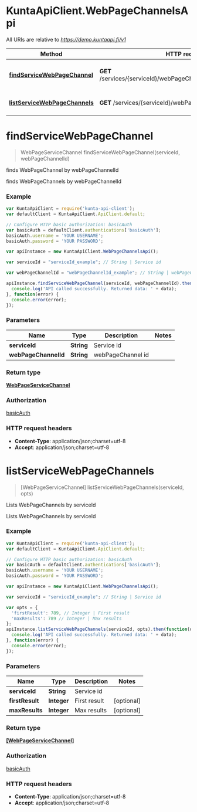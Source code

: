 # KuntaApiClient.WebPageChannelsApi

All URIs are relative to *https://demo.kuntaapi.fi/v1*

Method | HTTP request | Description
------------- | ------------- | -------------
[**findServiceWebPageChannel**](WebPageChannelsApi.md#findServiceWebPageChannel) | **GET** /services/{serviceId}/webPageChannels/{webPageChannelId} | finds WebPageChannel by webPageChannelId
[**listServiceWebPageChannels**](WebPageChannelsApi.md#listServiceWebPageChannels) | **GET** /services/{serviceId}/webPageChannels | Lists WebPageChannels by serviceId


<a name="findServiceWebPageChannel"></a>
# **findServiceWebPageChannel**
> WebPageServiceChannel findServiceWebPageChannel(serviceId, webPageChannelId)

finds WebPageChannel by webPageChannelId

finds WebPageChannels by webPageChannelId

### Example
```javascript
var KuntaApiClient = require('kunta-api-client');
var defaultClient = KuntaApiClient.ApiClient.default;

// Configure HTTP basic authorization: basicAuth
var basicAuth = defaultClient.authentications['basicAuth'];
basicAuth.username = 'YOUR USERNAME';
basicAuth.password = 'YOUR PASSWORD';

var apiInstance = new KuntaApiClient.WebPageChannelsApi();

var serviceId = "serviceId_example"; // String | Service id

var webPageChannelId = "webPageChannelId_example"; // String | webPageChannel id

apiInstance.findServiceWebPageChannel(serviceId, webPageChannelId).then(function(data) {
  console.log('API called successfully. Returned data: ' + data);
}, function(error) {
  console.error(error);
});

```

### Parameters

Name | Type | Description  | Notes
------------- | ------------- | ------------- | -------------
 **serviceId** | **String**| Service id | 
 **webPageChannelId** | **String**| webPageChannel id | 

### Return type

[**WebPageServiceChannel**](WebPageServiceChannel.md)

### Authorization

[basicAuth](../README.md#basicAuth)

### HTTP request headers

 - **Content-Type**: application/json;charset=utf-8
 - **Accept**: application/json;charset=utf-8

<a name="listServiceWebPageChannels"></a>
# **listServiceWebPageChannels**
> [WebPageServiceChannel] listServiceWebPageChannels(serviceId, opts)

Lists WebPageChannels by serviceId

Lists WebPageChannels by serviceId

### Example
```javascript
var KuntaApiClient = require('kunta-api-client');
var defaultClient = KuntaApiClient.ApiClient.default;

// Configure HTTP basic authorization: basicAuth
var basicAuth = defaultClient.authentications['basicAuth'];
basicAuth.username = 'YOUR USERNAME';
basicAuth.password = 'YOUR PASSWORD';

var apiInstance = new KuntaApiClient.WebPageChannelsApi();

var serviceId = "serviceId_example"; // String | Service id

var opts = { 
  'firstResult': 789, // Integer | First result
  'maxResults': 789 // Integer | Max results
};
apiInstance.listServiceWebPageChannels(serviceId, opts).then(function(data) {
  console.log('API called successfully. Returned data: ' + data);
}, function(error) {
  console.error(error);
});

```

### Parameters

Name | Type | Description  | Notes
------------- | ------------- | ------------- | -------------
 **serviceId** | **String**| Service id | 
 **firstResult** | **Integer**| First result | [optional] 
 **maxResults** | **Integer**| Max results | [optional] 

### Return type

[**[WebPageServiceChannel]**](WebPageServiceChannel.md)

### Authorization

[basicAuth](../README.md#basicAuth)

### HTTP request headers

 - **Content-Type**: application/json;charset=utf-8
 - **Accept**: application/json;charset=utf-8


